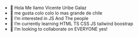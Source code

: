 - 👋 Hola Me llamo Vicente Uribe Galaz 
- 👀 me gusta colo colo lo mas grande de chile
- 👀 I’m interested in JS And The people 
- 🌱 I’m currently learning HTML TS CSS JS tailwind boostrap 
- 💞️ I’m looking to collaborate on EVERYONE yes!
<!---
PsychoKillerdd/PsychoKillerdd is a ✨ special ✨ repository because its `README.md` (this file) appears on your GitHub profile.
You can click the Preview link to take a look at your changes.
--->
